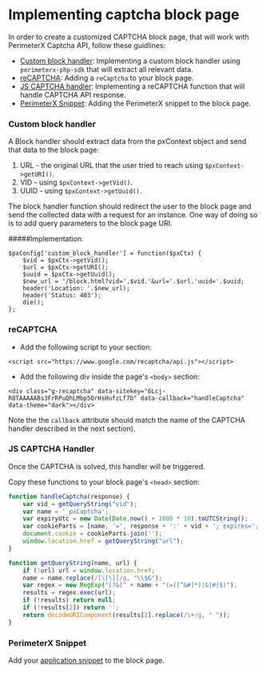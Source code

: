 # Implementing captcha block page

In order to create a customized CAPTCHA block page, that will work with PerimeterX Captcha API, follow these guidlines: 

* [Custom block handler](#blockhandler): Implementing a custom block handler using `perimeterx-php-sdk` that will extract all relevant data.
* [reCAPTCHA](#recaptcha): Adding a `reCaptcha` to your block page.
* [JS CAPTCHA handler](#captchahandler): Implementing a reCAPTCHA function that will handle CAPTCHA API response.
* [PerimeterX Snippet](#pxsnippet): Adding the PerimeterX snippet to the block page.


<a name="blockhandler"></a>
### Custom block handler

A Block handler should extract data from the pxContext object and send that data to the block page:

1. URL - the original URL that the user tried to reach using `$pxContext->getURI()`.
2. VID - using `$pxContext->getVid()`.
3. UUID - using `$pxContext->getUuid()`.

The block handler function should redirect the user to the block page and send the collected data with a request for an instance. One way of doing so is to add query parameters to the block page URI.

#####Implementation:

```
$pxConfig['custom_block_handler'] = function($pxCtx) {
    $vid = $pxCtx->getVid();
    $url = $pxCtx->getURI();
    $uuid = $pxCtx->getUuid();
    $new_url = '/block.html?vid='.$vid.'&url='.$url.'uuid='.$uuid;
    header('Location: '.$new_url);
    header('Status: 403');
    die();
};
```

<a name="recaptcha"></a>
### reCAPTCHA
* Add the following script to your <head> section:

`<script src="https://www.google.com/recaptcha/api.js"></script>`

* Add the following div inside the page's `<body>` section:

```
<div class="g-recaptcha" data-sitekey="6Lcj-R8TAAAAABs3FrRPuQhLMbp5QrHsHufzLf7b" data-callback="handleCaptcha" data-theme="dark"></div>
```

Note the the `callback` attribute should match the name of the CAPTCHA handler described in the next section).

<a name="captchahandler"></a>
### JS CAPTCHA Handler

Once the CAPTCHA is solved, this handler will be triggered.

Copy these functions to your block page's `<head>` section:

```javascript
function handleCaptcha(response) {
    var vid = getQueryString("vid");
    var name = '_pxCaptcha';
    var expiryUtc = new Date(Date.now() + 1000 * 10).toUTCString();
    var cookieParts = [name, '=', response + ':' + vid + '; expires=', expiryUtc, '; path=/'];
    document.cookie = cookieParts.join('');
    window.location.href = getQueryString("url");
}

function getQueryString(name, url) {
    if (!url) url = window.location.href;
    name = name.replace(/[\[\]]/g, "\\$&");
    var regex = new RegExp("[?&]" + name + "(=([^&#]*)|&|#|$)"),
    results = regex.exec(url);
    if (!results) return null;
    if (!results[2]) return '';
    return decodeURIComponent(results[2].replace(/\+/g, " "));
}
```

<a name="pxsnippet"></a>
### PerimeterX Snippet

Add your [application snippet](https://console.perimeterx.com/#/app/applicationsmgmt) to the block page.
